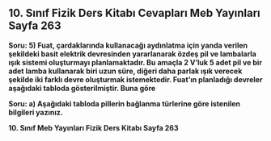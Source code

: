 ## 10. Sınıf Fizik Ders Kitabı Cevapları Meb Yayınları Sayfa 263

**Soru: 5) Fuat, çardaklarında kullanacağı aydınlatma için yanda verilen şekildeki basit elektrik devresinden yararlanarak özdeş pil ve lambalarla ışık sistemi oluşturmayı planlamaktadır. Bu amaçla 2 V’luk 5 adet pil ve bir adet lamba kullanarak biri uzun süre, diğeri daha parlak ışık verecek şekilde iki farklı devre oluşturmak istemektedir. Fuat’ın planladığı devreler aşağıdaki tabloda gösterilmiştir. Buna göre**

**Soru: a) Aşağıdaki tabloda pillerin bağlanma türlerine göre istenilen bilgileri yazınız.**

**10. Sınıf Meb Yayınları Fizik Ders Kitabı Sayfa 263**